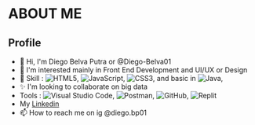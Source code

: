 # ABOUT ME
## Profile

- 👋 Hi, I'm Diego Belva Putra or @Diego-Belva01
- 👀 I'm interested mainly in Front End Development and UI/UX or Design
- 🌱 Skill : ![HTML5](https://img.shields.io/badge/html5-%23E34F26.svg?style=for-the-badge&logo=html5&logoColor=white), ![JavaScript](https://img.shields.io/badge/javascript-%23323330.svg?style=for-the-badge&logo=javascript&logoColor=%23F7DF1E), ![CSS3](https://img.shields.io/badge/css3-%231572B6.svg?style=for-the-badge&logo=css3&logoColor=white), and basic in ![Java](https://img.shields.io/badge/java-%23ED8B00.svg?style=for-the-badge&logo=java&logoColor=white),
- ✨  I'm looking to collaborate on big data
- Tools : ![Visual Studio Code](https://img.shields.io/badge/Visual%20Studio%20Code-0078d7.svg?style=for-the-badge&logo=visual-studio-code&logoColor=white), ![Postman](https://img.shields.io/badge/Postman-FF6C37?style=for-the-badge&logo=postman&logoColor=white), ![GitHub](https://img.shields.io/badge/github-%23121011.svg?style=for-the-badge&logo=github&logoColor=white), ![Replit](https://img.shields.io/badge/Replit-DD1200?style=for-the-badge&logo=Replit&logoColor=white)
- My [Linkedin](https://www.linkedin.com/in/diegobelvaputra/)
- 📫 How to reach me on ig @diego.bp01
